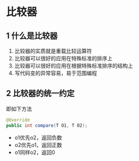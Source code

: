 # 比较器

## 1 什么是比较器

1. 比较器的实质就是重载比较运算符
2. 比较器可以很好的应用在特殊标准的排序上
3. 比较器可以很好的应用在根据特殊标准排序的结构上
4. 写代码变的异常容易，易于范围编程

## 2 比较器的统一约定

即如下方法

```java
@Override
public int compare(T O1, T O2);
```

- o1优先o2，返回负数
- o2优先o1，返回正数
- o1同样o2，返回0
